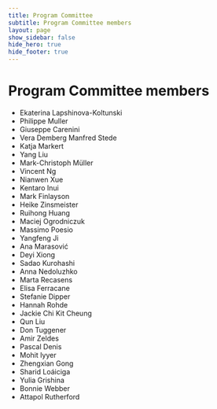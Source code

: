 ```yaml
---
title: Program Committee
subtitle: Program Committee members
layout: page
show_sidebar: false
hide_hero: true
hide_footer: true
---
```


# Program Committee members

* Ekaterina	Lapshinova-Koltunski
* Philippe	Muller
* Giuseppe	Carenini
* Vera	Demberg
Manfred	Stede
* Katja	Markert
* Yang	Liu
* Mark-Christoph	Müller
* Vincent	Ng
* Nianwen	Xue
* Kentaro	Inui
* Mark	Finlayson
* Heike	Zinsmeister
* Ruihong	Huang
* Maciej	Ogrodniczuk
* Massimo	Poesio
* Yangfeng	Ji
* Ana	Marasović
* Deyi	Xiong
* Sadao	Kurohashi
* Anna	Nedoluzhko
* Marta	Recasens
* Elisa	Ferracane
* Stefanie	Dipper
* Hannah	Rohde
* Jackie Chi Kit	Cheung
* Qun	Liu
* Don	Tuggener
* Amir	Zeldes
* Pascal	Denis
* Mohit	Iyyer
* Zhengxian	Gong
* Sharid	Loáiciga
* Yulia	Grishina
* Bonnie	Webber
* Attapol	Rutherford

